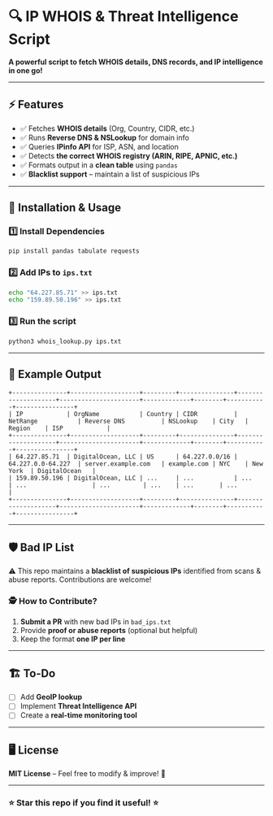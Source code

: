 # 🔍 IP WHOIS & Threat Intelligence Script

**A powerful script to fetch WHOIS details, DNS records, and IP intelligence in one go!**

---

## ⚡ Features
- ✅ Fetches **WHOIS details** (Org, Country, CIDR, etc.)
- ✅ Runs **Reverse DNS & NSLookup** for domain info
- ✅ Queries **IPinfo API** for ISP, ASN, and location
- ✅ Detects **the correct WHOIS registry (ARIN, RIPE, APNIC, etc.)**
- ✅ Formats output in a **clean table** using `pandas`
- ✅ **Blacklist support** – maintain a list of suspicious IPs

---

## 🚀 Installation & Usage

### 1️⃣ Install Dependencies
```sh
pip install pandas tabulate requests
```

### 2️⃣ Add IPs to `ips.txt`
```sh
echo "64.227.85.71" >> ips.txt
echo "159.89.50.196" >> ips.txt
```

### 3️⃣ Run the script
```sh
python3 whois_lookup.py ips.txt
```

---

## 📜 Example Output
```
+---------------+-------------------+---------+---------------+--------------------+----------------------+-------------+--------+-----------+----------------+
| IP            | OrgName           | Country | CIDR          | NetRange           | Reverse DNS          | NSLookup    | City   | Region    | ISP            |
+---------------+-------------------+---------+---------------+--------------------+----------------------+-------------+--------+-----------+----------------+
| 64.227.85.71  | DigitalOcean, LLC | US      | 64.227.0.0/16 | 64.227.0.0-64.227  | server.example.com   | example.com | NYC    | New York  | DigitalOcean   |
| 159.89.50.196 | DigitalOcean, LLC | ...     | ...           | ...                | ...                  | ...         | ...    | ...       | ...            |
+---------------+-------------------+---------+---------------+--------------------+----------------------+-------------+--------+-----------+----------------+
```

---

## 🛡️ Bad IP List
⚠️ This repo maintains a **blacklist of suspicious IPs** identified from scans & abuse reports. Contributions are welcome!

### 🕵️ **How to Contribute?**
1. **Submit a PR** with new bad IPs in `bad_ips.txt`
2. Provide **proof or abuse reports** (optional but helpful)
3. Keep the format **one IP per line**

---

## 🏗️ To-Do
- [ ] Add **GeoIP lookup**
- [ ] Implement **Threat Intelligence API**
- [ ] Create a **real-time monitoring tool**

---

## 🖥️ License
**MIT License** – Feel free to modify & improve! 💜

---

### ⭐ **Star this repo if you find it useful!** ⭐

